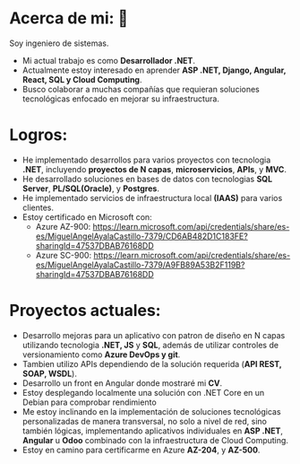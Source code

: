 # Acerca de mi: 👋
Soy ingeniero de sistemas.
- Mi actual trabajo es como **Desarrollador .NET**.
- Actualmente estoy interesado en aprender **ASP .NET, Django, Angular, React, SQL y Cloud Computing**.
- Busco colaborar a muchas compañías que requieran soluciones tecnológicas enfocado en mejorar su infraestructura.  
# Logros:
- He implementado desarrollos para varios proyectos con tecnologia **.NET**, incluyendo **proyectos de N capas**,  **microservicios**,  **APIs**, y **MVC**.
- He desarrollado soluciones en bases de datos con tecnologias **SQL Server**, **PL/SQL(Oracle)**, y **Postgres**.
- He implementado servicios de infraestructura local **(IAAS)** para varios clientes.
- Estoy certificado en Microsoft con:
	- Azure AZ-900: https://learn.microsoft.com/api/credentials/share/es-es/MiguelAngelAyalaCastillo-7379/CD6AB482D1C183FE?sharingId=47537DBAB76168DD
	- Azure SC-900: https://learn.microsoft.com/api/credentials/share/es-es/MiguelAngelAyalaCastillo-7379/A9FB89A53B2F119B?sharingId=47537DBAB76168DD
# Proyectos actuales:
- Desarrollo mejoras para un aplicativo con patron de diseño en N capas utilizando tecnologia **.NET, JS** y **SQL**, además de utilizar controles de versionamiento como **Azure DevOps y git**.
- Tambien utilizo APIs dependiendo de la solución requerida (**API REST, SOAP, WSDL**).
- Desarrollo un front en Angular donde mostraré mi **CV**.
- Estoy desplegando localmente una solución con .NET Core en un Debian para comprobar rendimiento
- Me estoy inclinando en la implementación de soluciones tecnológicas personalizadas de manera transversal, no solo a nivel de red, sino también lógicas, implementando aplicativos individuales en **ASP .NET**, **Angular** u **Odoo** combinado con la infraestructura de Cloud Computing.
- Estoy en camino para certificarme en Azure **AZ-204**, y **AZ-500**.
